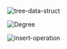 ![tree-data-struct](https://user-images.githubusercontent.com/56169582/106268743-8f7fa880-623c-11eb-87bb-abc764f618c6.png)
  
  
![Degree](https://user-images.githubusercontent.com/56169582/106268747-90b0d580-623c-11eb-9a2e-060ee02c18fe.png)
  
    
![insert-operation](https://user-images.githubusercontent.com/56169582/106268922-d1a8ea00-623c-11eb-8080-22773f3d39cd.jpeg)
